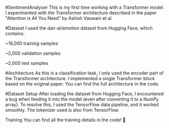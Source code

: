 #SentimentAnalyser
This is my first time working with a Transformer model.
I experimented with the Transformer architecture described in the paper "Attention is All You Need" by Ashish Vaswani et al.

#Dataset
I used the dair-ai/emotion dataset from Hugging Face, which contains:

~16,000 training samples

~2,000 validation samples

~2,000 test samples

#Architecture
As this is a classification task, I only used the encoder part of the Transformer architecture.
I implemented a single Transformer block based on the original paper. You can find the full architecture in the code.

#Dataset Setup
After loading the dataset from Hugging Face, I encountered a bug when feeding it into the model (even after converting it to a NumPy array).
To resolve this, I used the TensorFlow data pipeline, and it worked smoothly.
The tokenizer used is also from TensorFlow.

Training
You can find all the training details in the code! 🔧

